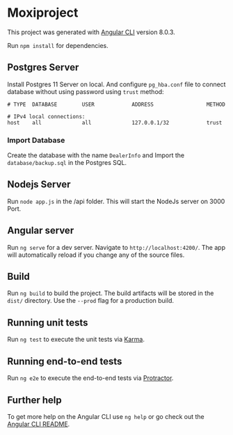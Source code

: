 # Moxiproject

This project was generated with [Angular CLI](https://github.com/angular/angular-cli) version 8.0.3.

Run `npm install` for  dependencies.

## Postgres Server

Install Postgres 11 Server on local. And configure `pg_hba.conf` file to connect database without using password using `trust` method:
```
# TYPE  DATABASE        USER            ADDRESS                 METHOD

# IPv4 local connections:
host    all             all             127.0.0.1/32            trust
```

### Import Database

Create the database with the name `DealerInfo` and Import the `database/backup.sql` in the Postgres SQL.
## Nodejs Server

Run `node app.js` in the /api folder. This will start the NodeJs server on 3000 Port.

## Angular server

Run `ng serve` for a dev server. Navigate to `http://localhost:4200/`. The app will automatically reload if you change any of the source files.


## Build

Run `ng build` to build the project. The build artifacts will be stored in the `dist/` directory. Use the `--prod` flag for a production build.

## Running unit tests

Run `ng test` to execute the unit tests via [Karma](https://karma-runner.github.io).

## Running end-to-end tests

Run `ng e2e` to execute the end-to-end tests via [Protractor](http://www.protractortest.org/).

## Further help

To get more help on the Angular CLI use `ng help` or go check out the [Angular CLI README](https://github.com/angular/angular-cli/blob/master/README.md).
